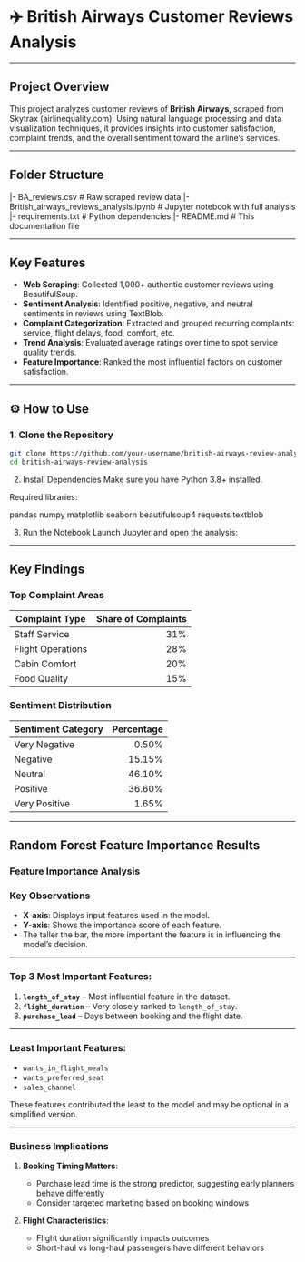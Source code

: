 # ✈️ British Airways Customer Reviews Analysis

---

## Project Overview

This project analyzes customer reviews of **British Airways**, scraped from Skytrax (airlinequality.com). Using natural language processing and data visualization techniques, it provides insights into customer satisfaction, complaint trends, and the overall sentiment toward the airline’s services.

---

## Folder Structure

|- BA_reviews.csv                                 # Raw scraped review data
|- British_airways_reviews_analysis.ipynb         # Jupyter notebook with full analysis
|- requirements.txt                               # Python dependencies
|- README.md                                      # This documentation file

---

## Key Features

-  **Web Scraping**: Collected 1,000+ authentic customer reviews using BeautifulSoup.
-  **Sentiment Analysis**: Identified positive, negative, and neutral sentiments in reviews using TextBlob.
-  **Complaint Categorization**: Extracted and grouped recurring complaints: service, flight delays, food, comfort, etc.
-  **Trend Analysis**: Evaluated average ratings over time to spot service quality trends.
-  **Feature Importance**: Ranked the most influential factors on customer satisfaction.

---

## ⚙️ How to Use

### 1. Clone the Repository

```bash
git clone https://github.com/your-username/british-airways-review-analysis.git
cd british-airways-review-analysis
```
2. Install Dependencies
Make sure you have Python 3.8+ installed.

Required libraries:

pandas
numpy
matplotlib
seaborn
beautifulsoup4
requests
textblob

3. Run the Notebook
Launch Jupyter and open the analysis:
---

##  Key Findings

###  Top Complaint Areas

| Complaint Type       | Share of Complaints |
|----------------------|--------------------:|
| Staff Service        | 31%                 |
| Flight Operations    | 28%                 | 
| Cabin Comfort        | 20%                 | 
| Food Quality         | 15%                 | 

###  Sentiment Distribution

| Sentiment Category  | Percentage | 
|---------------------|-----------:|
| Very Negative       | 0.50%      | 
| Negative            | 15.15%     | 
| Neutral             | 46.10%     | 
| Positive            | 36.60%     | 
| Very Positive       | 1.65%      | 



---
## Random Forest Feature Importance Results

### Feature Importance Analysis

###  Key Observations

- **X-axis**: Displays input features used in the model.
- **Y-axis**: Shows the importance score of each feature.
- The taller the bar, the more important the feature is in influencing the model’s decision.

---

###  Top 3 Most Important Features:

1. **`length_of_stay`** – Most influential feature in the dataset.
2. **`flight_duration`** – Very closely ranked to `length_of_stay`.
3. **`purchase_lead`** – Days between booking and the flight date.

---

###  Least Important Features:

- `wants_in_flight_meals`
- `wants_preferred_seat`
- `sales_channel`

These features contributed the least to the model and may be optional in a simplified version.

---

### Business Implications

1. **Booking Timing Matters**:
   - Purchase lead time is the strong predictor, suggesting early planners behave differently
   - Consider targeted marketing based on booking windows

2. **Flight Characteristics**:
   - Flight duration significantly impacts outcomes
   - Short-haul vs long-haul passengers have different behaviors

